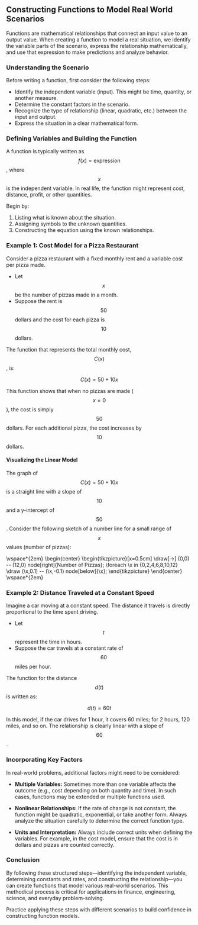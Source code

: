 ## Constructing Functions to Model Real World Scenarios

Functions are mathematical relationships that connect an input value to an output value. When creating a function to model a real situation, we identify the variable parts of the scenario, express the relationship mathematically, and use that expression to make predictions and analyze behavior.

### Understanding the Scenario

Before writing a function, first consider the following steps:

- Identify the independent variable (input). This might be time, quantity, or another measure.
- Determine the constant factors in the scenario.
- Recognize the type of relationship (linear, quadratic, etc.) between the input and output.
- Express the situation in a clear mathematical form.

### Defining Variables and Building the Function

A function is typically written as $$f(x) = \text{expression}$$, where $$x$$ is the independent variable. In real life, the function might represent cost, distance, profit, or other quantities.

Begin by:

1. Listing what is known about the situation.
2. Assigning symbols to the unknown quantities.
3. Constructing the equation using the known relationships.

### Example 1: Cost Model for a Pizza Restaurant

Consider a pizza restaurant with a fixed monthly rent and a variable cost per pizza made. 

- Let $$x$$ be the number of pizzas made in a month.
- Suppose the rent is $$50$$ dollars and the cost for each pizza is $$10$$ dollars.

The function that represents the total monthly cost, $$C(x)$$, is:

$$
C(x) = 50 + 10x
$$

This function shows that when no pizzas are made ($$x=0$$), the cost is simply $$50$$ dollars. For each additional pizza, the cost increases by $$10$$ dollars.

#### Visualizing the Linear Model

The graph of $$C(x) = 50 + 10x$$ is a straight line with a slope of $$10$$ and a y-intercept of $$50$$. Consider the following sketch of a number line for a small range of $$x$$ values (number of pizzas):

\vspace*{2em}
\begin{center}
\begin{tikzpicture}[x=0.5cm]
  \draw[->] (0,0) -- (12,0) node[right]{Number of Pizzas};
  \foreach \x in {0,2,4,6,8,10,12}
      \draw (\x,0.1) -- (\x,-0.1) node[below]{\x};
\end{tikzpicture}
\end{center}
\vspace*{2em}

### Example 2: Distance Traveled at a Constant Speed

Imagine a car moving at a constant speed. The distance it travels is directly proportional to the time spent driving.

- Let $$t$$ represent the time in hours.
- Suppose the car travels at a constant rate of $$60$$ miles per hour.

The function for the distance $$d(t)$$ is written as:

$$
 d(t) = 60t
$$

In this model, if the car drives for 1 hour, it covers 60 miles; for 2 hours, 120 miles, and so on. The relationship is clearly linear with a slope of $$60$$.

### Incorporating Key Factors

In real-world problems, additional factors might need to be considered:

- **Multiple Variables:** Sometimes more than one variable affects the outcome (e.g., cost depending on both quantity and time). In such cases, functions may be extended or multiple functions used.

- **Nonlinear Relationships:** If the rate of change is not constant, the function might be quadratic, exponential, or take another form. Always analyze the situation carefully to determine the correct function type.

- **Units and Interpretation:** Always include correct units when defining the variables. For example, in the cost model, ensure that the cost is in dollars and pizzas are counted correctly.

### Conclusion

By following these structured steps—identifying the independent variable, determining constants and rates, and constructing the relationship—you can create functions that model various real-world scenarios. This methodical process is critical for applications in finance, engineering, science, and everyday problem-solving.

Practice applying these steps with different scenarios to build confidence in constructing function models.